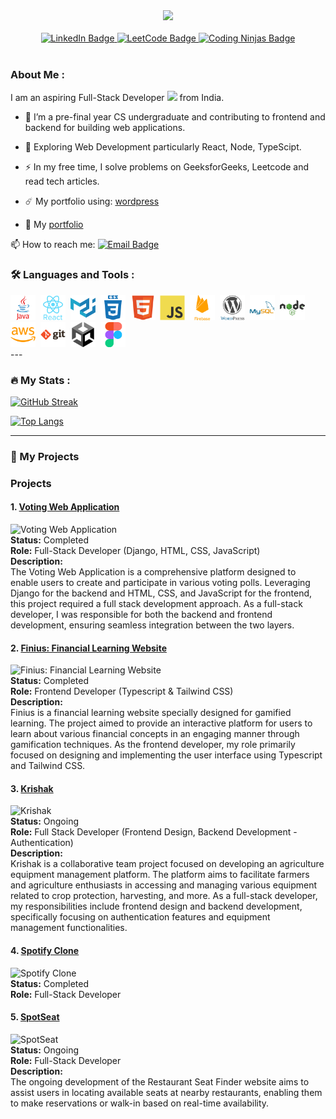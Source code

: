 <div id="header" align="center">
  <img src="https://media.giphy.com/media/WIQ0N0OUvei1OW1h9Z/giphy.gif" width="100"/>
</div>
<br>
<div id="badges" align="center">
  <a href="https://www.linkedin.com/in/surabhiagnihotri28/">
    <img src="https://img.shields.io/badge/LinkedIn-blue?style=for-the-badge&logo=linkedin&logoColor=white" alt="LinkedIn Badge"/>
  </a>
  
  <a href="https://leetcode.com/u/surabhiagnihotri/">
    <img src="https://img.shields.io/badge/LeetCode-orange?style=for-the-badge&logo=leetcode&logoColor=white" alt="LeetCode Badge"/>
</a>

<a href="https://www.naukri.com/code360/profile/42ed8402-cdf9-4d08-b20e-25d2d297378e">
    <img src="https://img.shields.io/badge/Coding%20Ninjas-9B59B6?style=for-the-badge&logo=codingninjas&logoColor=white" alt="Coding Ninjas Badge"/>
</a>


</div>
<img src="https://komarev.com/ghpvc/?username=surabhi-agnihotri&style=flat-square&color=blue" alt="" align="center"/>

###  About Me :
I am an aspiring Full-Stack Developer <img src="https://media.giphy.com/media/WUlplcMpOCEmTGBtBW/giphy.gif" width="30"> from India.
- :telescope: I’m a pre-final year CS undergraduate and contributing to frontend and backend for building web applications.

- :seedling: Exploring Web Development particularly React, Node, TypeScipt.

- :zap: In my free time, I solve problems on GeeksforGeeks, Leetcode and read tech articles.
- :comet: My portfolio using: [wordpress](https://surabhisblog.infinityfreeapp.com/?i=1)
- :mango: My [portfolio](https://surabhiagnihotriportfolio.my.canva.site/)


:mailbox: How to reach me: [![Email Badge](https://img.shields.io/badge/Email-red?style=flat&logo=gmail&logoColor=white)](mailto:surabhi.2125cs1188@kiet.edu)



### :hammer_and_wrench: Languages and Tools :

<div>
  <img src="https://github.com/devicons/devicon/blob/master/icons/java/java-original-wordmark.svg" title="Java" alt="Java" width="40" height="40"/>&nbsp;
  <img src="https://github.com/devicons/devicon/blob/master/icons/react/react-original-wordmark.svg" title="React" alt="React" width="40" height="40"/>&nbsp;
<!--   <img src="https://github.com/devicons/devicon/blob/master/icons/spring/spring-original-wordmark.svg" title="Spring" alt="Spring" width="40" height="40"/>&nbsp; -->
  <img src="https://github.com/devicons/devicon/blob/master/icons/materialui/materialui-original.svg" title="Material UI" alt="Material UI" width="40" height="40"/>&nbsp;
<!--   <img src="https://github.com/devicons/devicon/blob/master/icons/flutter/flutter-original.svg" title="Flutter" alt="Flutter" width="40" height="40"/>&nbsp;
  <img src="https://github.com/devicons/devicon/blob/master/icons/redux/redux-original.svg" title="Redux" alt="Redux " width="40" height="40"/>&nbsp; -->
  <img src="https://github.com/devicons/devicon/blob/master/icons/css3/css3-plain-wordmark.svg"  title="CSS3" alt="CSS" width="40" height="40"/>&nbsp;
  <img src="https://github.com/devicons/devicon/blob/master/icons/html5/html5-original.svg" title="HTML5" alt="HTML" width="40" height="40"/>&nbsp;
  <img src="https://github.com/devicons/devicon/blob/master/icons/javascript/javascript-original.svg" title="JavaScript" alt="JavaScript" width="40" height="40"/>&nbsp;
  <img src="https://github.com/devicons/devicon/blob/master/icons/firebase/firebase-plain-wordmark.svg" title="Firebase" alt="Firebase" width="40" height="40"/>&nbsp;
  <img src="https://github.com/devicons/devicon/blob/master/icons/wordpress/wordpress-original.svg" title="WordPress" alt="WordPress" width="40" height="40"/>&nbsp;
  <img src="https://github.com/devicons/devicon/blob/master/icons/mysql/mysql-original-wordmark.svg" title="MySQL"  alt="MySQL" width="40" height="40"/>&nbsp;
  <img src="https://github.com/devicons/devicon/blob/master/icons/nodejs/nodejs-original-wordmark.svg" title="NodeJS" alt="NodeJS" width="40" height="40"/>&nbsp;
  <img src="https://github.com/devicons/devicon/blob/master/icons/amazonwebservices/amazonwebservices-plain-wordmark.svg" title="AWS" alt="AWS" width="40" height="40"/>&nbsp;
  <img src="https://github.com/devicons/devicon/blob/master/icons/git/git-original-wordmark.svg" title="Git" alt="Git" width="40" height="40"/>&nbsp;
  <img src="https://github.com/devicons/devicon/blob/master/icons/unity/unity-original.svg" title="Unity3D" alt="Unity3D" width="40" height="40"/>&nbsp;
<img src="https://github.com/devicons/devicon/blob/master/icons/figma/figma-original.svg" title="Figma" alt="Figma" width="40" height="40"/>&nbsp;

</div>
---

### :fire: My Stats :



[![GitHub Streak](http://github-readme-streak-stats.herokuapp.com?user=surabhi-agnihotri&theme=dark&background=000000)](https://git.io/streak-stats)

[![Top Langs](https://github-readme-stats.vercel.app/api/top-langs/?username=surabhi-agnihotri&layout=compact&theme=vision-friendly-dark)](https://github.com/surabhi-agnihotri/github-readme-stats)

---



### :rocket: My Projects

### Projects

#### 1. [Voting Web Application](https://github.com/surabhi-agnihotri/Voting-web-app)
![Voting Web Application](https://cdn-icons-png.flaticon.com/128/2633/2633926.png)
<br>
**Status:** Completed  
**Role:** Full-Stack Developer (Django, HTML, CSS, JavaScript)  
**Description:**  
The Voting Web Application is a comprehensive platform designed to enable users to create and participate in various voting polls. Leveraging Django for the backend and HTML, CSS, and JavaScript for the frontend, this project required a full stack development approach. As a full-stack developer, I was responsible for both the backend and frontend development, ensuring seamless integration between the two layers.

#### 2. [Finius: Financial Learning Website](https://github.com/surabhi-agnihotri/FINIUS)
![Finius: Financial Learning Website](https://cdn-icons-png.flaticon.com/128/4430/4430725.png)
<br>
**Status:** Completed  
**Role:** Frontend Developer (Typescript & Tailwind CSS)  
**Description:**  
Finius is a financial learning website specially designed for gamified learning. The project aimed to provide an interactive platform for users to learn about various financial concepts in an engaging manner through gamification techniques. As the frontend developer, my role primarily focused on designing and implementing the user interface using Typescript and Tailwind CSS.

#### 3. [Krishak](https://github.com/surabhi-agnihotri/Krishak)
![Krishak](https://cdn-icons-png.flaticon.com/128/7417/7417717.png)
<br>
**Status:** Ongoing  
**Role:** Full Stack Developer (Frontend Design, Backend Development - Authentication)  
**Description:**  
Krishak is a collaborative team project focused on developing an agriculture equipment management platform. The platform aims to facilitate farmers and agriculture enthusiasts in accessing and managing various equipment related to crop protection, harvesting, and more. As a full-stack developer, my responsibilities include frontend design and backend development, specifically focusing on authentication features and equipment management functionalities.

#### 4. [Spotify Clone](https://github.com/surabhi-agnihotri/Spotify-Clone-Project)
![Spotify Clone](https://cdn-icons-png.flaticon.com/128/2111/2111624.png)
<br>
**Status:** Completed  
**Role:** Full-Stack Developer

#### 5. [SpotSeat](https://github.com/surabhi-agnihotri/SpotSeat)
![SpotSeat](https://cdn-icons-png.flaticon.com/128/3157/3157429.png)
<br>
**Status:** Ongoing  
**Role:** Full-Stack Developer  
**Description:**  
The ongoing development of the Restaurant Seat Finder website aims to assist users in locating available seats at nearby restaurants, enabling them to make reservations or walk-in based on real-time availability.
